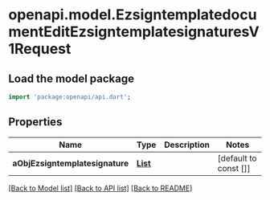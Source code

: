 # openapi.model.EzsigntemplatedocumentEditEzsigntemplatesignaturesV1Request

## Load the model package
```dart
import 'package:openapi/api.dart';
```

## Properties
Name | Type | Description | Notes
------------ | ------------- | ------------- | -------------
**aObjEzsigntemplatesignature** | [**List<EzsigntemplatesignatureRequestCompound>**](EzsigntemplatesignatureRequestCompound.md) |  | [default to const []]

[[Back to Model list]](../README.md#documentation-for-models) [[Back to API list]](../README.md#documentation-for-api-endpoints) [[Back to README]](../README.md)


